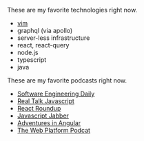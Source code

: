 These are my favorite technologies right now.

- [vim](https://www.peterschwer.com/vimrc)
- graphql (via apollo)
- server-less infrastructure
- react, react-query
- node.js
- typescript
- java

These are my favorite podcasts right now.

- [Software Engineering Daily](https://softwareengineeringdaily.com/)
- [Real Talk Javascript](https://realtalkjavascript.simplecast.com/)
- [React Roundup](https://devchat.tv/react-round-up/)
- [Javascript Jabber](https://devchat.tv/js-jabber/)
- [Adventures in Angular](https://devchat.tv/adv-in-angular)
- [The Web Platform Podcat](http://thewebplatform.libsyn.com/)
